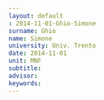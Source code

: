 ```yaml
---
layout: default 
: 2014-11-01-Ghio-Simone
surname: Ghio
name: Simone
university: Univ. Trento
date: 2014-11-01
unit: MNF
subtitle: 
advisor: 
keywords: 
---
```

